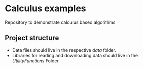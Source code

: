# Calculus examples

Repository to demonstrate calculus based algorithms

## Project structure

- Data files should live in the respective *data* folder.
- Libraries for reading and downloading data should live in the *UtilityFunctions* Folder
